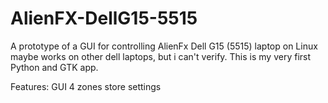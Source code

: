 # AlienFX-DellG15-5515

A prototype of a GUI for controlling AlienFx Dell G15 (5515) laptop on Linux
maybe works on other dell laptops, but i can't verify.
This is my very first Python and GTK app.

Features:
    GUI
    4 zones
    store settings



